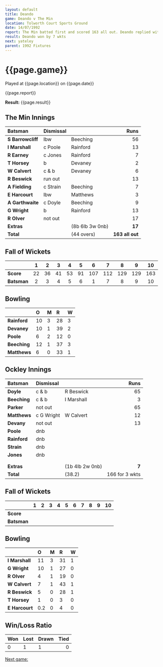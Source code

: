 ```yaml
---
layout: default
title: Deando
game: Deando v The Min
location: Tolworth Court Sports Ground
date: 14/07/1992
report: The Min batted first and scored 163 all out. Deando replied with 155 for 3 wkts
result: Deando won by 7 wkts
next: yateley
parent: 1992 Fixtures
---
```


# {{page.game}}

Played at {{page.location}} on {{page.date}}

{{page.report}}

**Result:** {{page.result}}

## The Min Innings

| Batsman | Dismissal |  | Runs |
|:---|:---|---|---:|
| **S Barrowcliff** | lbw | Beeching | 56 | 
| **I Marshall** | c Poole | Rainford | 13 | 
| **R Earney** | c Jones | Rainford | 7 | 
| **T Horsey** | b | Devaney | 2 | 
| **W Calvert** | c & b | Devaney | 6 | 
| **R Beswick** | run out |  | 13 | 
| **A Fielding** | c Strain | Beeching | 7 | 
| **E Harcourt** | lbw | Matthews | 3 | 
| **A Garthwaite** | c Doyle | Beeching | 9 | 
| **G Wright** | b | Rainford | 13 | 
| **R Olver** | not out |  | 17 | 
| **Extras** | | (8b 6lb 3w 0nb) | **17** | 
| **Total** | | (44 overs) | ****163 all out**** | 

## Fall of Wickets

| | 1 | 2 | 3 | 4 | 5 | 6 | 7 | 8 | 9 | 10 |
|---|:---:|:---:|:---:|:---:|:---:|:---:|:---:|:---:|:---:|:---:|
| **Score** | 22 | 36 | 41 | 53 | 91 | 107 | 112 | 129 | 129 | 163 | 
| **Batsman** | 2 | 3 | 4 | 5 | 6 | 1 | 7 | 8 | 9 | 10 | 

## Bowling

| | O | M | R | W |
|---|:---|:---|:---|:---|
| **Rainford** | 10 | 3 | 28 | 3 | 
| **Devaney** | 10 | 1 | 39 | 2 | 
| **Poole** | 6 | 2 | 12 | 0 | 
| **Beeching** | 12 | 1 | 37 | 3 |
| **Matthews** | 6 | 0 | 33 | 1 |

## Ockley Innings

| Batsman | Dismissal |  | Runs |
|:---|:---|---|---:|
| **Doyle** | c & b | R Beswick | 65 | 
| **Beeching** | c & b | I Marshall | 3 | 
| **Parker** | not out |  | 65 | 
| **Matthews** | c G Wright | W Calvert | 12 | 
| **Devany** | not out |  | 13 | 
| **Poole** | dnb |  |  | 
| **Rainford** | dnb |  |  |
| **Strain** | dnb |  |  | 
| **Jones** | dnb |  |  |
|  |  |  |  | 
|  |  |  |  | 
| **Extras** | | (1b 4lb 2w 0nb) | **7** | 
| **Total** | | (38.2) | 166 for 3 wkts | 

## Fall of Wickets

| | 1 | 2 | 3 | 4 | 5 | 6 | 7 | 8 | 9 | 10 |
|---|:---:|:---:|:---:|:---:|:---:|:---:|:---:|:---:|:---:|:---:|
| **Score** |  |  |  |  |  |  |  |  |  |  |
| **Batsman** |  |  |  |  |  |  |  |  |  |  |

## Bowling

| | O | M | R | W |
|---|:---|:---|:---|:---|
| **I Marshall** | 11 | 3 | 31 | 1 | 
| **G Wright** | 10 | 1 | 27 | 0 | 
| **R Olver** | 4 | 1 | 19 | 0 | 
| **W Calvert** | 7 | 1 | 43 | 1 | 
| **R Beswick** | 5 | 0 | 28 | 1 |
| **T Horsey** | 1 | 0 | 3 | 0 |
| **E Harcourt** | 0.2 | 0 | 4 | 0 |

## Win/Loss Ratio

| Won | Lost | Drawn | Tied |
|:---|:---|:---|---:|
| 0 | 1 | 1 | 0 |

[Next game:]({{page.next}})
